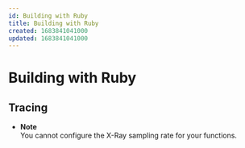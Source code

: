 ```yaml
---
id: Building with Ruby
title: Building with Ruby
created: 1683841041000
updated: 1683841041000
---
```

# Building with Ruby
## Tracing

- **Note**  
You cannot configure the X\-Ray sampling rate for your functions\.

